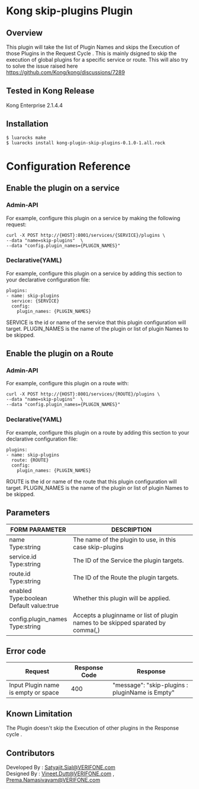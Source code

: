 # Kong skip-plugins Plugin
## Overview
This plugin will take the list of Plugin Names and skips the Execution of those Plugins in the Request Cycle .
This is mainly dsigned to skip the execution of global plugins for a specific service or route.
This will also try to solve the issue raised here  https://github.com/Kong/kong/discussions/7289

## Tested in Kong Release
Kong Enterprise 2.1.4.4

## Installation
```
$ luarocks make
$ luarocks install kong-plugin-skip-plugins-0.1.0-1.all.rock
```

# Configuration Reference

## Enable the plugin on a service

### Admin-API
For example, configure this plugin on a service by making the following request:
		
	curl -X POST http://{HOST}:8001/services/{SERVICE}/plugins \
	--data "name=skip-plugins"  \
	--data "config.plugin_names={PLUGIN_NAMES}"

### Declarative(YAML)
For example, configure this plugin on a service by adding this section to your declarative configuration file:
			
	plugins:
	- name: skip-plugins
	  service: {SERVICE}
	  config:
	    plugin_names: {PLUGIN_NAMES}

SERVICE is the id or name of the service that this plugin configuration will target.
PLUGIN_NAMES is the name of the plugin or list of plugin Names to be skipped.

## Enable the plugin on a Route

### Admin-API
For example, configure this plugin on a route with:

	curl -X POST http://{HOST}:8001/services/{ROUTE}/plugins \
	--data "name=skip-plugins"  \
	--data "config.plugin_names={PLUGIN_NAMES}"
### Declarative(YAML)
For example, configure this plugin on a route by adding this section to your declarative configuration file:

	plugins:
	- name: skip-plugins
	  route: {ROUTE}
  	  config:
	    plugin_names: {PLUGIN_NAMES}

ROUTE is the id or name of the route that this plugin configuration will target.
PLUGIN_NAMES is the name of the plugin or list of plugin Names to be skipped.

## Parameters

| FORM PARAMETER	     														| DESCRIPTION										  													|
| ----------- 																		| -----------																								|
| name<br>Type:string  														|  The name of the plugin to use, in this case skip-plugins |
| service.id<br>Type:string  										  |  The ID of the Service the plugin targets.								|
| route.id<br>Type:string   											|  The ID of the Route  the plugin targets.									|
| enabled<br>Type:boolean<br>Default value:true   |  Whether this plugin will be applied.										  |
| config.plugin_names<br>Type:string              |  Accepts a pluginname or list of plugin names to be skipped sparated by comma(,)|


## Error code

| Request	     														| Response Code				 |       Response									|
| ----------- 														| -----------					 | -----------	                  |
| Input Plugin name is empty or space  		|  400								 | "message": "skip-plugins : pluginName is Empty"|


## Known Limitation
The Plugin doesn't skip the Execution of other plugins in the Response cycle .


## Contributors
Developed By : Satyajit.Sial@VERIFONE.com <br>
Designed By  : Vineet.Dutt@VERIFONE.com , Prema.Namasivayam@VERIFONE.com
			         